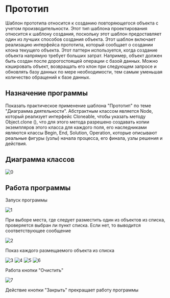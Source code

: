 # Прототип
Шаблон прототипа относится к созданию повторяющегося объекта с учетом производительности. Этот тип шаблона проектирования относится к шаблону создания, поскольку этот шаблон предоставляет один из лучших способов создания объекта.
Этот шаблон включает реализацию интерфейса прототипа, который сообщает о создании клона текущего объекта. Этот паттерн используется, когда создание объекта напрямую требует больших затрат. Например, объект должен быть создан после дорогостоящей операции с базой данных. Можно кэшировать объект, возвращать его клон при следующем запросе и обновлять базу данных по мере необходимости, тем самым уменьшая количество обращений к базе данных.
## Назначение программы
Показать практическое применение шаблона "Прототип" по теме "Диаграмма деятельности". Абстрактным классом является Node, который реализует интерфейс Cloneable, чтобы указать методу Object.clone (), что для этого метода разрешено создавать копии экземпляров этого класса для каждого поля, его наследниками являются классы Begin, End, Solution, Operation, которые описывают реальные фигуры (узлы) начала процесса, его финала, узлы решения и действия.
## Диаграмма классов

![0](https://user-images.githubusercontent.com/85245803/120652898-ddc1e400-c488-11eb-917c-6c3ccac2aa93.png)

## Работа программы

Запуск программы

![1](https://user-images.githubusercontent.com/85245803/120651796-d0f0c080-c487-11eb-8d92-4cdd921b847b.png)

При выборе места, где следует разместить один из объектов из списка, проверяется выбран ли пункт списка. Если нет, то выводится соответствующее сообщение

![2](https://user-images.githubusercontent.com/85245803/120652049-0f867b00-c488-11eb-9871-f69bfe4c7ed6.png)

Показ каждого размещаемого объекта из списка

![3](https://user-images.githubusercontent.com/85245803/120652459-7ad04d00-c488-11eb-8f08-10e65943c4e2.png)
![4](https://user-images.githubusercontent.com/85245803/120652465-7b68e380-c488-11eb-953b-9607efa35157.png)
![5](https://user-images.githubusercontent.com/85245803/120652467-7c017a00-c488-11eb-9040-1e9d8a75be01.png)
![6](https://user-images.githubusercontent.com/85245803/120652470-7c017a00-c488-11eb-8a86-810ded585dc6.png)

Работа кнопки "Очистить"

![7](https://user-images.githubusercontent.com/85245803/120652539-87ed3c00-c488-11eb-856f-20d5bc7052a0.png)

Действие кнопки "Закрыть" прекращает работу программы
